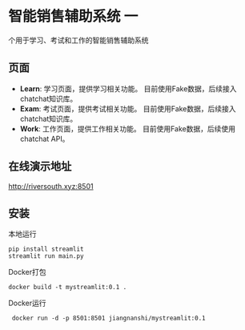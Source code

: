 
# 智能销售辅助系统 一
个用于学习、考试和工作的智能销售辅助系统

## 页面 
- **Learn**: 学习页面，提供学习相关功能。 目前使用Fake数据，后续接入chatchat知识库。
- **Exam**: 考试页面，提供考试相关功能。  目前使用Fake数据，后续接入chatchat知识库。
- **Work**: 工作页面，提供工作相关功能。  目前使用Fake数据，后续使用chatchat API。

## 在线演示地址
http://riversouth.xyz:8501

## 安装
本地运行
```shell
pip install streamlit
streamlit run main.py
```

Docker打包
```shell
docker build -t mystreamlit:0.1 .
```


Docker运行
```shell
 docker run -d -p 8501:8501 jiangnanshi/mystreamlit:0.1
```
